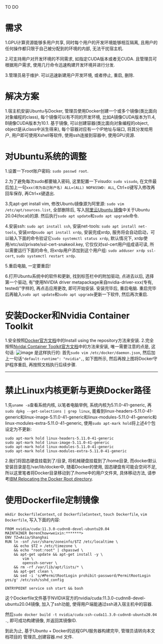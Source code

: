TO DO

# 需求
1.GPU计算资源能够多用户共享, 同时每个用户的开发环境能够相互隔离, 且用户的任何操作都只限于自己被分配到的环境的内部, 无法干扰宿主机.

2.可支持用户对开发环境的不同需求, 如指定CUDA版本或者无CUDA. 且管理员可根据用户需求, 使用几行命令迅速构建开发环境并进行分发.

3.管理员易于维护. 可以迅速新建用户开发环境, 或者停止, 重启, 删除.

# 解决方案
1.宿主机安装Ubuntu与Docker, 管理员使用Docker创建一个或多个镜像(类比面向对象编程的class), 每个镜像可以有不同的开发环境, 比如A镜像CUDA版本为11.4, B镜像CUDA版本为10.1.
基于镜像, 可以创建容器(类比面向对象编程的object, object是从class中派生得来), 每个容器对应有一个IP地址与端口, 将其分发给用户, 用户即可使用Xshell等软件, 使用ssh连接到容器中, 使用GPU资源.

# 对Ubuntu系统的调整
1.设置一下root账户密码: ```sudo passwd root```.

2.为了避免每次sudo都要输入密码, 这里配置一下visudo: ```sudo visudo```, 在文件最后加上一句```xxx(改为自己账户名) ALL=(ALL) NOPASSWD: ALL```, Ctrl+o键写入修改再回车保存, 再Ctrl+x键退出.

3.先apt-get install vim, 修改Ubuntu镜像源为阿里源: ```sudo vim /etc/apt/sources.list```, 全部删除后, 写入[阿里云Ubuntu 镜像](https://developer.aliyun.com/mirror/ubuntu)中关于Ubuntu 20.04(focal)的源. 然后执行```sudo apt update```和```sudo apt upgrade```命令.

4.安装ssh: ```sudo apt install ssh```, 安装net-tools: ```sudo apt install net-tools```, 安装xrdp```sudo apt install xrdp```, 安装完成xrdp, 服务将会自动启动，可以输入下面的命令验证它```sudo systemctl status xrdp```,
默认情况下, xrdp使用/etc/ssl/private/ssl-cert-snakeoil.key, 它仅仅对ssl-cert用户组成语可读, 所以需要运行下面的命令, 将xrdp用户添加到这个用户组: ```sudo adduser xrdp ssl-cert```, ```sudo systemctl restart xrdp```.

5.重启电脑, 一定要重启!

6.打开Ubuntu系统中的软件和更新, 找到标签栏中的附加驱动, 点进去以后, 选择第一个驱动, 有"使用NVIDIA driver metapackage来自nvidia-driver-xxx(专有, tested)"字样的, 再点击应用更改, 即可开始安装. 安装完毕后, 重启电脑. 重启完毕后再输入```sudo apt update```和```sudo apt upgrade```更新一下软件, 然后再次重启.

# 安装Docker和Nvidia Container Toolkit
1.安全按照[Docker官方文档](https://docs.docker.com/engine/install/ubuntu/#installation-methods)中的Install using the repository方法来安装.
2.完全按照[Nvidai Container Toolkit官方文档](https://docs.nvidia.com/datacenter/cloud-native/container-toolkit/install-guide.html#installing-on-ubuntu-and-debian)中的方法来安装, 唯一需要注意的点是, 这句话:
![image](https://user-images.githubusercontent.com/46392714/143682609-6e27caae-2a65-4a46-914c-9dd60b2a7be7.png)
是这样执行的: 首先```sudo vim /etc/docker/daemon.json```, 然后加上一句话```"default-runtime": "nvidia",```, 如下图所示, 然后再按上图将Docker守护程序重启, 再按照文档执行后续步骤.
******

# 禁止Linux内核更新与更换Docker路径
1.先```uname -a```查看系统内核, 以笔者电脑举例, 系统内核为5.11.0-41-generic, 再```sudo dpkg --get-selections | grep linux```, 能看到linux-headers-5.11.0-41-generic和linux-image-5.11.0-41-generic和linux-modules-5.11.0-41-generic和linux-modules-extra-5.11.0-41-generic, 使用```sudo apt-mark hold```将上述4个包设定为不更新:
```
sudo apt-mark hold linux-headers-5.11.0-41-generic
sudo apt-mark hold linux-image-5.11.0-41-generic
sudo apt-mark hold linux-modules-5.11.0-41-generic
sudo apt-mark hold linux-modules-extra-5.11.0-41-generic
```

2.我们将固态硬盘挂载到了/目录, 将机械硬盘挂载到了/home目录, 而docker默认安装目录是在/var/lib/docker中, 随着Docker的使用, 固态硬盘有可能会空间不足, 所以这里笔者将Docker目录移动到了/home中的用户文件夹, 具体移动方法, 请参考[IBM Relocating the Docker Root directory](https://www.ibm.com/docs/en/z-logdata-analytics/5.1.0?topic=compose-relocating-docker-root-directory).

# 使用Dockerfile定制镜像
```mkdir DockerfileContext```, ```cd DockerfileContext```, ```touch Dockerfile```, ```vim Dockerfile```, 写入下面的内容:
```
FROM nvidia/cuda:11.3.0-cudnn8-devel-ubuntu20.04
MAINTAINER BerenChow<weixin:*******>
ENV TZ=Asia/Shanghai
RUN ln -snf /usr/share/zoneinfo/$TZ /etc/localtime \
    && echo $TZ > /etc/timezone \
    && echo "root:root" | chpasswd \
    && apt-get update && apt-get install -y \
        vim \
        openssh-server \
    && rm -rf /var/lib/apt/lists/* \
    && apt-get clean \
    && sed -i 's/#PermitRootLogin prohibit-password/PermitRootLogin yes/g' /etc/ssh/sshd_config

ENTRYPOINT service ssh start && bash
```
这个Dockerfile文件基于NVIDIA官方的nvidia/cuda:11.3.0-cudnn8-devel-ubuntu20.04镜像, 加入了ssh功能, 使得用户端能通过ssh进入宿主机中的容器.

然后```sudo docker build -t nvidia/cuda:ssh-cuda11.3.0-cudnn8-ubuntu20.04 .```, 即可成功构建镜像, 并返回其镜像ID.

到此为止, 基于Ubuntu + Docker的远程GPU服务器构建完毕, 管理员请转向本文档项目的 管理员_创建容器.md 文件.
